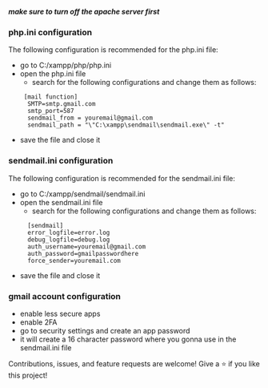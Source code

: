 
***make sure to turn off the apache server first***
### php.ini configuration

The following configuration is recommended for the php.ini file:
 
  - go to C:/xampp/php/php.ini
  - open the php.ini file
    - search for the following configurations and change them as follows:
     ```
      [mail function]
       SMTP=smtp.gmail.com
       smtp_port=587
       sendmail_from = youremail@gmail.com
       sendmail_path = "\"C:\xampp\sendmail\sendmail.exe\" -t"
     ```
 - save the file and close it

### sendmail.ini configuration
 The following configuration is recommended for the sendmail.ini file:
 
  - go to C:/xampp/sendmail/sendmail.ini
  - open the sendmail.ini file
    - search for the following configurations and change them as follows:
     ```
       [sendmail]
       error_logfile=error.log
       debug_logfile=debug.log
       auth_username=youremail@gmail.com
       auth_password=gmailpasswordhere
       force_sender=youremail.com
    ```
   - save the file and close it

### gmail account configuration

 - enable less secure apps
 - enable 2FA
 - go to security settings and create an app password
 - it will create a 16 character password where you gonna use in the sendmail.ini file


Contributions, issues, and feature requests are welcome!
Give a ⭐️ if you like this project!
